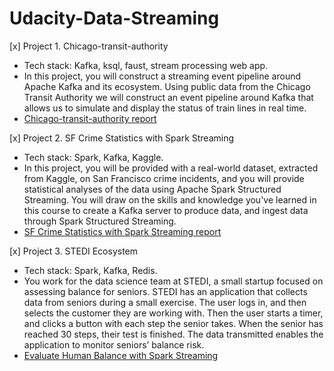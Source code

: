 # Udacity-Data-Streaming

[x] Project 1. Chicago-transit-authority
* Tech stack: Kafka, ksql, faust, stream processing web app.
* In this project, you will construct a streaming event pipeline around Apache Kafka and its ecosystem. Using public data from the Chicago Transit Authority we will construct an event pipeline around Kafka that allows us to simulate and display the status of train lines in real time.
* [Chicago-transit-authority report](./Chicago-transit-authority/starter/report/README.md)

[x] Project 2. SF Crime Statistics with Spark Streaming
* Tech stack: Spark, Kafka, Kaggle.
* In this project, you will be provided with a real-world dataset, extracted from Kaggle, on San Francisco crime incidents, and you will provide statistical analyses of the data using Apache Spark Structured Streaming. You will draw on the skills and knowledge you've learned in this course to create a Kafka server to produce data, and ingest data through Spark Structured Streaming.
* [SF Crime Statistics with Spark Streaming report](./sf-crime-data-project-files/report/report/README.md)

[x] Project 3. STEDI Ecosystem
* Tech stack: Spark, Kafka, Redis.
* You work for the data science team at STEDI, a small startup focused on assessing balance for seniors. STEDI has an application that collects data from seniors during a small exercise. The user logs in, and then selects the customer they are working with. Then the user starts a timer, and clicks a button with each step the senior takes. When the senior has reached 30 steps, their test is finished. The data transmitted enables the application to monitor seniors’ balance risk.
* [Evaluate Human Balance with Spark Streaming](./nd029-c2-apache-spark-and-spark-streaming-starter/project/starter/README.md)